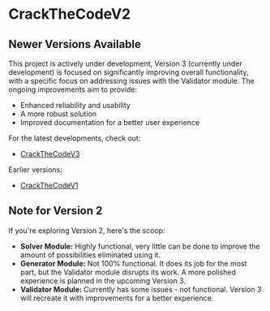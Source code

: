 # CrackTheCodeV2

## Newer Versions Available
This project is actively under development, Version 3 (currently under development) is focused on significantly improving overall functionality, with a specific focus on addressing issues with the Validator module. The ongoing improvements aim to provide: 

- Enhanced reliability and usability
- A more robust solution
- Improved documentation for a better user experience


For the latest developments, check out:
- [CrackTheCodeV3](https://github.com/Danielnaor/CrackTheCodeV3)

Earlier versions:
- [CrackTheCodeV1](https://github.com/Danielnaor/CrackTheCodeV1)


## Note for Version 2
If you're exploring Version 2, here's the scoop:
- **Solver Module:** Highly functional, very little can be done to improve the amount of possibilities eliminated using it. 
- **Generator Module:** Not 100% functional. It does its job for the most part, but the Validator module disrupts its work. A more polished experience is planned in the upcoming Version 3.
- **Validator Module:** Currently has some issues - not functional. Version 3 will recreate it with improvements for a better experience.


